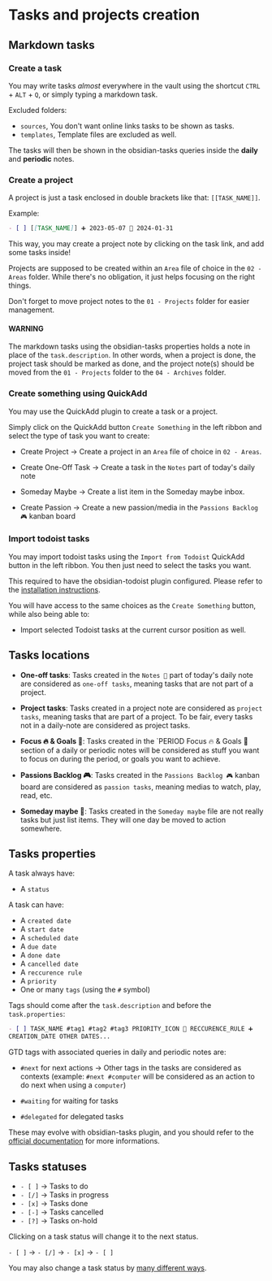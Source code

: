 # Tasks and projects creation

## Markdown tasks

### Create a task
You may write tasks *almost* everywhere in the vault using the shortcut `CTRL` +
`ALT` + `Q`, or simply typing a markdown task.

Excluded folders:

- `sources`, You don't want online links tasks to be shown as tasks.
- `templates`, Template files are excluded as well.

The tasks will then be shown in the obsidian-tasks queries inside the **daily**
and **periodic** notes.

### Create a project
A project is just a task enclosed in double brackets like that: `[[TASK_NAME]]`.

Example:

```md
- [ ] [[TASK_NAME]] ➕ 2023-05-07 📅 2024-01-31
```

This way, you may create a project note by clicking on the task link, and add some
tasks inside!

Projects are supposed to be created within an `Area` file of choice in the
`02 - Areas` folder. While there's no obligation, it just helps focusing on the
right things.

Don't forget to move project notes to the `01 - Projects` folder for easier
management.

#### WARNING
The markdown tasks using the obsidian-tasks properties holds a note in place of
the `task.description`. In other words, when a project is done, the project task
should be marked as done, and the project note(s) should be moved from the
`01 - Projects` folder to the `04 - Archives` folder.

### Create something using QuickAdd
You may use the QuickAdd plugin to create a task or a project.

Simply click on the QuickAdd button `Create Something` in the left ribbon and
select the type of task you want to create:

- Create Project -> Create a project in an `Area` file of choice in `02 - Areas`.
- Create One-Off Task -> Create a task in the `Notes` part of today's daily note
- Someday Maybe -> Create a list item in the Someday maybe inbox.

- Create Passion -> Create a new passion/media in the `Passions Backlog 🎮`
kanban board

### Import todoist tasks
You may import todoist tasks using the `Import from Todoist` QuickAdd button in
the left ribbon. You then just need to select the tasks you want.

This required to have the obsidian-todoist plugin configured. Please refer to the
[installation instructions][1].

You will have access to the same choices as the `Create Something` button, while
also being able to:

- Import selected Todoist tasks at the current cursor position as well.

## Tasks locations
- **One-off tasks**: Tasks created in the `Notes 📝` part of today's daily note
are considered as `one-off tasks`, meaning tasks that are not part of a project.

- **Project tasks**: Tasks created in a project note are considered as
`project tasks`, meaning tasks that are part of a project. To be fair, every tasks
not in a daily-note are considered as project tasks.

- **Focus 🔥 & Goals 🎯**: Tasks created in the `PERIOD Focus 🔥 & Goals 🎯
 section of a daily or periodic notes will be considered as stuff you want to
 focus on during the period, or goals you want to achieve.

- **Passions Backlog 🎮**: Tasks created in the `Passions Backlog 🎮` kanban
board are considered as `passion tasks`, meaning medias to watch, play, read, etc.

- **Someday maybe 💭**: Tasks created in the `Someday maybe` file are not really
tasks but just list items. They will one day be moved to action somewhere.

## Tasks properties
A task always have:

- A `status`

A task can have:
- A `created date`
- A `start date`
- A `scheduled date`
- A `due date`
- A `done date`
- A `cancelled date`
- A `reccurence rule`
- A `priority`
- One or many `tags` (using the `#` symbol)

Tags should come after the `task.description` and before the `task.properties`:

```md
- [ ] TASK_NAME #tag1 #tag2 #tag3 PRIORITY_ICON 🔁 RECCURENCE_RULE ➕
CREATION_DATE OTHER DATES...
```

GTD tags with associated queries in daily and periodic notes are:

- `#next` for next actions -> Other tags in the tasks are considered as contexts
(example: `#next #computer` will be considered as an action to do next when using a
`computer`)

- `#waiting` for waiting for tasks
- `#delegated` for delegated tasks

These may evolve with obsidian-tasks plugin, and you should refer to the
[official documentation][2] for more informations.

## Tasks statuses
- `- [ ]` -> Tasks to do
- `- [/]` -> Tasks in progress
- `- [x]` -> Tasks done
- `- [-]` -> Tasks cancelled
- `- [?]` -> Tasks on-hold

Clicking on a task status will change it to the next status.

`- [ ]` -> `- [/]` -> `- [x]` -> `- [ ]`

You may also change a task status by [many different ways][3].

[1]: ../getting-started/installation.md#how-to-login-to-plugins
[2]: https://publish.obsidian.md/tasks/Introduction
[3]: https://publish.obsidian.md/tasks/Editing/Toggling+and+Editing+Statuses